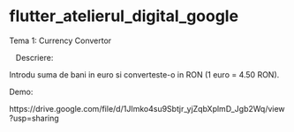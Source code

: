 # flutter_atelierul_digital_google

<p>Tema 1: Currency Convertor</p> 
<p>  &nbsp&nbsp&nbspDescriere:</p>
<p>    Introdu suma de bani in euro si converteste-o in RON (1 euro = 4.50 RON).</p>
<p>  Demo:</p>
<p>    https://drive.google.com/file/d/1JImko4su9Sbtjr_yjZqbXplmD_Jgb2Wq/view?usp=sharing</p>
